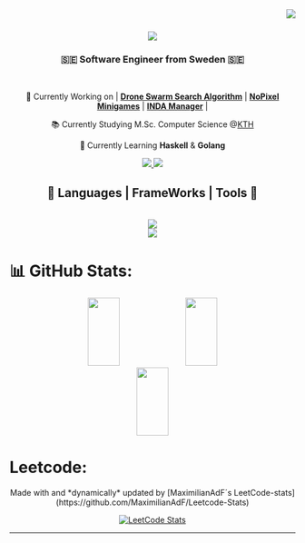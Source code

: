 <img align="right" src="https://visitcount.itsvg.in/api?id=MaximilianAdF&icon=0&color=0">

<h1 align="center">
  <a href="https://git.io/typing-svg">
    <img src="https://readme-typing-svg.herokuapp.com?font=Fira+Code&duration=3000&pause=1000&color=F7F7F7&center=true&vCenter=true&random=false&width=500&height=70&lines=Maximilian;Alvim+de+Faria"/>
  </a>
</h1>

<h3 align="center">🇸🇪 Software Engineer from Sweden 🇸🇪</h3>

<br/>

<div align="center">
  
  💼 Currently Working on | [**Drone Swarm Search Algorithm**]() | **[NoPixel Minigames](https://github.com/MaximilianAdF/NoPixel-MiniGames-4.0)** | **[INDA Manager](https://github.com/MaximilianAdF/INDA-manager)** |
  
  📚 Currently Studying M.Sc. Computer Science @<a href="https://github.com/KTH">KTH</a>
  
  🌱 Currently Learning **Haskell** & **Golang**

</div>

<div align="center">
  <a href="mailto:maximilian.adf@gmail.com" target="_blank">
    <img src="https://img.shields.io/badge/Gmail-333333?style=for-the-badge&logo=gmail&logoColor=red" target="_blank" />
  </a>
  <a href="https://linkedin.com/in/maximilian-alvim-de-faria-151948241" target="_blank">
    <img src="https://img.shields.io/badge/LinkedIn-333333?style=for-the-badge&logo=linkedin&logoColor=blue" target="_blank">
  </a>
</div>

<h2 align="center">🧩 Languages | FrameWorks | Tools 🧩</h2>
<br/>
<div align="center">
  <a href="https://skillicons.dev">
    <img src="https://skillicons.dev/icons?i=nodejs,github,vscode,express,react"><br/>
    <img src="https://skillicons.dev/icons?i=java,javascript,typescript,html,css,git,golang,c,cpp,python">
  </a>
</div>

# 📊 GitHub Stats:
<div align="center">
    <img src="https://github-readme-stats.vercel.app/api?username=MaximilianAdF&theme=dark&hide_border=false&include_all_commits=false&count_private=false" style="width: 33.33%;" height="120px">
    <img src="https://github-readme-stats.vercel.app/api/top-langs/?username=MaximilianAdF&theme=dark&hide_border=false&include_all_commits=false&count_private=false&layout=compact" style="width: 33.33%;" height="120px">
    <img src="https://github-readme-streak-stats.herokuapp.com/?user=MaximilianAdF&theme=dark&hide_border=false" style="width: 33.33%;" height="120px">
</div>




# Leetcode:
<div align="center">
  Made with and *dynamically* updated by [MaximilianAdF´s LeetCode-stats](https://github.com/MaximilianAdF/Leetcode-Stats)
  
  [![LeetCode Stats](https://leetcode-stats-inky.vercel.app/?username=Makimi&ranking=true)](https://www.leetcode.com/Makimi)
</div>

---
